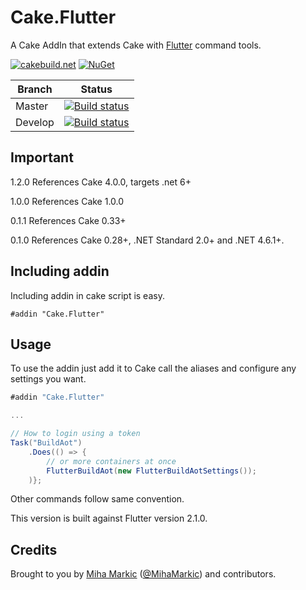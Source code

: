﻿# Cake.Flutter

A Cake AddIn that extends Cake with [Flutter](https://flutter.io/) command tools.

[![cakebuild.net](https://img.shields.io/badge/WWW-cakebuild.net-blue.svg)](http://cakebuild.net/)
[![NuGet](https://img.shields.io/nuget/v/Cake.Flutter.svg)](https://www.nuget.org/packages/Cake.Flutter)

|Branch|Status|
|------|------|
|Master|[![Build status](https://ci.appveyor.com/api/projects/status/github/cake-contrib/Cake.Flutter?branch=master&svg=true)](https://ci.appveyor.com/project/cakecontrib/cake-flutter)|
|Develop|[![Build status](https://ci.appveyor.com/api/projects/status/github/cake-contrib/Cake.Flutter?branch=develop&svg=true)](https://ci.appveyor.com/project/cakecontrib/cake-flutter)|

## Important

1.2.0 References Cake 4.0.0, targets .net 6+

1.0.0 References Cake 1.0.0

0.1.1 References Cake 0.33+

0.1.0 References Cake 0.28+, .NET Standard 2.0+ and .NET 4.6.1+.

## Including addin
Including addin in cake script is easy.
```
#addin "Cake.Flutter"
```
## Usage

To use the addin just add it to Cake call the aliases and configure any settings you want.

```csharp
#addin "Cake.Flutter"

...

// How to login using a token
Task("BuildAot")
	.Does(() => {
		// or more containers at once
		FlutterBuildAot(new FlutterBuildAotSettings());
	)};
```
Other commands follow same convention.

This version is built against Flutter version 2.1.0.

## Credits

Brought to you by [Miha Markic](https://github.com/MihaMarkic) ([@MihaMarkic](https://twitter.com/MihaMarkic/)) and contributors.